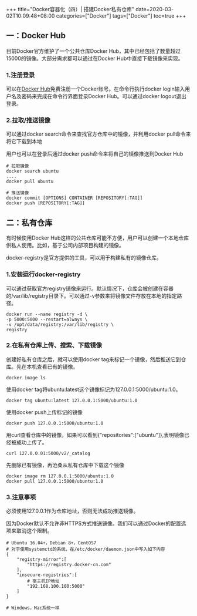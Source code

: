 +++
title="Docker容器化（四）| 搭建Docker私有仓库"
date=2020-03-02T10:09:48+08:00
categories=["Docker"]
tags=["Docker"]
toc=true
+++

## 一：Docker Hub
目前Docker官方维护了一个公共仓库Docker Hub，其中已经包括了数量超过15000的镜像。大部分需求都可以通过在Docker Hub中直接下载镜像来实现。

### 1.注册登录
可以在[Docker Hub](https://hub.docker.com)免费注册一个Docker账号。在命令行执行docker login输入用户名及密码来完成在命令行界面登录Docker Hub。可以通过docker logout退出登录。

### 2.拉取/推送镜像
可以通过docker search命令来查找官方仓库中的镜像，并利用docker pull命令来将它下载到本地

用户也可以在登录后通过docker push命令来将自己的镜像推送到Docker Hub
```shell script
# 拉取镜像
docker search ubuntu
....
docker pull ubuntu

# 推送镜像
docker commit [OPTIONS] CONTAINER [REPOSITORY[:TAG]]
docker push [REPOSITORY[:TAG]]
```

## 二：私有仓库
有时候使用Docker Hub这样的公共仓库可能不方便，用户可以创建一个本地仓库供私人使用。比如，基于公司内部项目构建的镜像。

docker-registry是官方提供的工具，可以用于构建私有的镜像仓库。

### 1.安装运行docker-registry
可以通过获取官方registry镜像来运行。默认情况下，仓库会被创建在容器的/var/lib/registry目录下。可以通过-v参数来将镜像文件存放在本地的指定路径。
```shell script
docker run --name registry -d \
-p 5000:5000 --restart=always \
-v /opt/data/registry:/var/lib/registry \
registry
```

### 2.在私有仓库上传、搜索、下载镜像
创建好私有仓库之后，就可以使用docker tag来标记一个镜像，然后推送它到仓库。先在本机查看已有的镜像。
```shell script
docker image ls
```

使用docker tag将ubuntu:latest这个镜像标记为127.0.0.1:5000/ubuntu:1.0。
```shell script
docker tag ubuntu:latest 127.0.0.1:5000/ubuntu:1.0
```

使用docker push上传标记的镜像
```shell script
docker push 127.0.0.1:5000/ubuntu:1.0
```

用curl查看仓库中的镜像，如果可以看到{"repositories":["ubuntu"]},表明镜像已经被成功上传了。
```shell script
curl 127.0.0.01:5000/v2/_catalog
```

先删除已有镜像，再沧桑从私有仓库中下载这个镜像
```shell script
docker image rm 127.0.0.1:5000/ubuntu:1.0
docker pull 127.0.0.1:5000/ubuntu:1.0
```

### 3.注意事项
必须使用127.0.0.1作为仓库地址，否则无法成功推送镜像。

因为Docker默认不允许非HTTPS方式推送镜像。我们可以通过Docker的配置选项来取消这个限制。

```shell script
# Ubuntu 16.04+，Debian 8+，CentOS7
# 对于使用systemctd的系统，在/etc/docker/daemon.json中写入如下内容
{
    "registry-mirror":[
        "https://registry.docker-cn.com"
    ],
    "insecure-registries":[
        # 宿主机IP地址
        "192.168.100.100:5000"
    ]
}

# Windows，Mac系统一样
```

